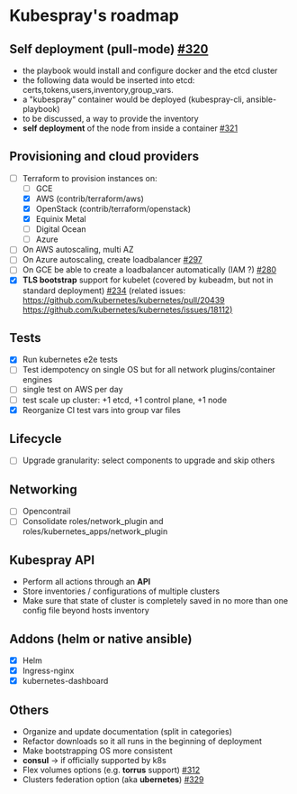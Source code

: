 # Kubespray's roadmap

## Self deployment (pull-mode) [#320](https://github.com/kubespray/kubespray/issues/320)

- the playbook would install and configure docker and the etcd cluster
- the following data would be inserted into etcd: certs,tokens,users,inventory,group_vars.
- a "kubespray" container would be deployed (kubespray-cli, ansible-playbook)
- to be discussed, a way to provide the inventory
- **self deployment** of the node from inside a container [#321](https://github.com/kubespray/kubespray/issues/321)

## Provisioning and cloud providers

- [ ] Terraform to provision instances on:
  - [ ] GCE
  - [x] AWS (contrib/terraform/aws)
  - [x] OpenStack (contrib/terraform/openstack)
  - [x] Equinix Metal
  - [ ] Digital Ocean
  - [ ] Azure
- [ ] On AWS autoscaling, multi AZ
- [ ] On Azure autoscaling, create loadbalancer [#297](https://github.com/kubespray/kubespray/issues/297)
- [ ] On GCE be able to create a loadbalancer automatically (IAM ?) [#280](https://github.com/kubespray/kubespray/issues/280)
- [x] **TLS bootstrap** support for kubelet (covered by kubeadm, but not in standard deployment) [#234](https://github.com/kubespray/kubespray/issues/234)
  (related issues: <https://github.com/kubernetes/kubernetes/pull/20439> <https://github.com/kubernetes/kubernetes/issues/18112)>

## Tests

- [x] Run kubernetes e2e tests
- [ ] Test idempotency on single OS but for all network plugins/container engines
- [ ] single test on AWS per day
- [ ] test scale up cluster:  +1 etcd, +1 control plane, +1 node
- [x] Reorganize CI test vars into group var files

## Lifecycle

- [ ] Upgrade granularity: select components to upgrade and skip others

## Networking

- [ ] Opencontrail
- [ ] Consolidate roles/network_plugin and roles/kubernetes_apps/network_plugin

## Kubespray API

- Perform all actions through an **API**
- Store inventories / configurations of multiple clusters
- Make sure that state of cluster is completely saved in no more than one config file beyond hosts inventory

## Addons (helm or native ansible)

- [x] Helm
- [x] Ingress-nginx
- [x] kubernetes-dashboard

## Others

- Organize and update documentation (split in categories)
- Refactor downloads so it all runs in the beginning of deployment
- Make bootstrapping OS more consistent
- **consul** -> if officially supported by k8s
- Flex volumes options (e.g. **torrus** support) [#312](https://github.com/kubespray/kubespray/issues/312)
- Clusters federation option (aka **ubernetes**) [#329](https://github.com/kubespray/kubespray/issues/329)
